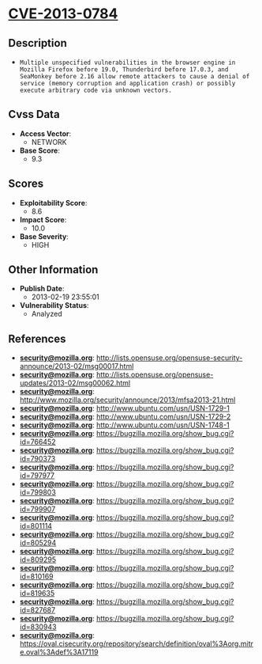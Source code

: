 
# [CVE-2013-0784](http://lists.opensuse.org/opensuse-security-announce/2013-02/msg00017.html)

## Description

- `Multiple unspecified vulnerabilities in the browser engine in Mozilla Firefox before 19.0, Thunderbird before 17.0.3, and SeaMonkey before 2.16 allow remote attackers to cause a denial of service (memory corruption and application crash) or possibly execute arbitrary code via unknown vectors.`

## Cvss Data

- **Access Vector**:
  - NETWORK
- **Base Score**:
  - 9.3

## Scores

- **Exploitability Score**:
  - 8.6
- **Impact Score**:
  - 10.0
- **Base Severity**:
  - HIGH

## Other Information

- **Publish Date**:
  - 2013-02-19 23:55:01
- **Vulnerability Status**:
  - Analyzed

## References

- **security@mozilla.org**: http://lists.opensuse.org/opensuse-security-announce/2013-02/msg00017.html
- **security@mozilla.org**: http://lists.opensuse.org/opensuse-updates/2013-02/msg00062.html
- **security@mozilla.org**: http://www.mozilla.org/security/announce/2013/mfsa2013-21.html
- **security@mozilla.org**: http://www.ubuntu.com/usn/USN-1729-1
- **security@mozilla.org**: http://www.ubuntu.com/usn/USN-1729-2
- **security@mozilla.org**: http://www.ubuntu.com/usn/USN-1748-1
- **security@mozilla.org**: https://bugzilla.mozilla.org/show_bug.cgi?id=766452
- **security@mozilla.org**: https://bugzilla.mozilla.org/show_bug.cgi?id=790373
- **security@mozilla.org**: https://bugzilla.mozilla.org/show_bug.cgi?id=797977
- **security@mozilla.org**: https://bugzilla.mozilla.org/show_bug.cgi?id=799803
- **security@mozilla.org**: https://bugzilla.mozilla.org/show_bug.cgi?id=799907
- **security@mozilla.org**: https://bugzilla.mozilla.org/show_bug.cgi?id=801114
- **security@mozilla.org**: https://bugzilla.mozilla.org/show_bug.cgi?id=805294
- **security@mozilla.org**: https://bugzilla.mozilla.org/show_bug.cgi?id=809295
- **security@mozilla.org**: https://bugzilla.mozilla.org/show_bug.cgi?id=810169
- **security@mozilla.org**: https://bugzilla.mozilla.org/show_bug.cgi?id=819635
- **security@mozilla.org**: https://bugzilla.mozilla.org/show_bug.cgi?id=827687
- **security@mozilla.org**: https://bugzilla.mozilla.org/show_bug.cgi?id=830943
- **security@mozilla.org**: https://oval.cisecurity.org/repository/search/definition/oval%3Aorg.mitre.oval%3Adef%3A17119
